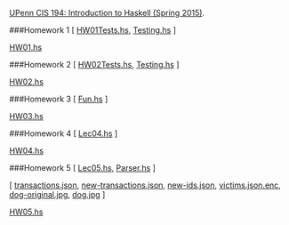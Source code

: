 [UPenn CIS 194: Introduction to Haskell (Spring 2015)](http://www.seas.upenn.edu/~cis194/spring15/).

###Homework 1
[ [HW01Tests.hs](https://github.com/RahnX/UPenn-CIS-194-2015/blob/master/Homework_1/HW01Tests.hs),
[Testing.hs](https://github.com/RahnX/UPenn-CIS-194-2015/blob/master/Homework_1/Testing.hs) ]

[HW01.hs](https://github.com/RahnX/UPenn-CIS-194-2015/blob/master/Homework_1/HW01.hs)

###Homework 2
[ [HW02Tests.hs](https://github.com/RahnX/UPenn-CIS-194-2015/blob/master/Homework_2/HW02Tests.hs), [Testing.hs](https://github.com/RahnX/UPenn-CIS-194-2015/blob/master/Homework_2/Testing.hs) ]

[HW02.hs](https://github.com/RahnX/UPenn-CIS-194-2015/blob/master/Homework_2/HW02.hs)

###Homework 3
[ [Fun.hs](https://github.com/RahnX/UPenn-CIS-194-2015/blob/master/Homework_3/Fun.hs) ]

[HW03.hs](https://github.com/RahnX/UPenn-CIS-194-2015/blob/master/Homework_3/HW03.hs)

###Homework 4
[ [Lec04.hs](https://github.com/RahnX/UPenn-CIS-194-2015/blob/master/Homework_4/Lec04.hs) ]

[HW04.hs](https://github.com/RahnX/UPenn-CIS-194-2015/blob/master/Homework_4/HW04.hs)

###Homework 5
[ [Lec05.hs](https://github.com/RahnX/UPenn-CIS-194-2015/blob/master/Homework_5/Lec05.hs),  [Parser.hs](https://github.com/RahnX/UPenn-CIS-194-2015/blob/master/Homework_5/Parser.hs) ]

[ [transactions.json](https://github.com/RahnX/UPenn-CIS-194-2015/blob/master/Homework_5/transactions.json), [new-transactions.json](https://github.com/RahnX/UPenn-CIS-194-2015/blob/master/Homework_5/new-transactions.json), [new-ids.json](https://github.com/RahnX/UPenn-CIS-194-2015/blob/master/Homework_5/new-ids.json), [victims.json.enc](https://github.com/RahnX/UPenn-CIS-194-2015/blob/master/Homework_5/victims.json.enc), [dog-original.jpg](https://github.com/RahnX/UPenn-CIS-194-2015/blob/master/Homework_5/dog-original.jpg), [dog.jpg](https://github.com/RahnX/UPenn-CIS-194-2015/blob/master/Homework_5/dog.jpg) ]

[HW05.hs](https://github.com/RahnX/UPenn-CIS-194-2015/blob/master/Homework_5/HW05.hs)